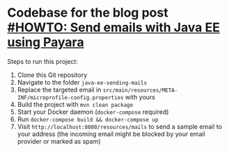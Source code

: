 # Codebase for the blog post [#HOWTO: Send emails with Java EE using Payara](https://rieckpil.de/howto-send-emails-with-java-ee-using-payara)

Steps to run this project:

1. Clone this Git repository
2. Navigate to the folder `java-ee-sending-mails`
3. Replace the targeted email in `src/main/resources/META-INF/microprofile-config.properties` with yours
4. Build the project with `mvn clean package`
5. Start your Docker daemon (`docker-compose` required)
6. Run `docker-compose build && docker-compose up`
7. Visit `http://localhost:8080/resources/mails` to send a sample email to your address (the incoming email might be blocked by your email provider or marked as spam)
